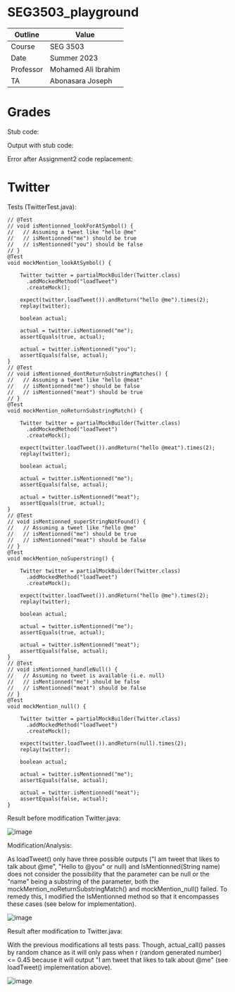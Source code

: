 # SEG3503_playground
| Outline | Value |
| --- | --- |
| Course | SEG 3503 |
| Date | Summer 2023 |
| Professor |  Mohamed Ali Ibrahim  |
| TA |  Abonasara Joseph |

# Grades

Stub code:


Output with stub code:


Error after Assignment2 code replacement:


# Twitter

Tests (TwitterTest.java):

    // @Test
    // void isMentionned_lookForAtSymbol() {
    //   // Assuming a tweet like "hello @me"
    //   // isMentionned("me") should be true
    //   // isMentionned("you") should be false
    // }
    @Test
    void mockMention_lookAtSymbol() {

        Twitter twitter = partialMockBuilder(Twitter.class)
          .addMockedMethod("loadTweet")
          .createMock();

        expect(twitter.loadTweet()).andReturn("hello @me").times(2);
        replay(twitter);

        boolean actual;

        actual = twitter.isMentionned("me");
        assertEquals(true, actual);

        actual = twitter.isMentionned("you");
        assertEquals(false, actual);
    }
    // @Test
    // void isMentionned_dontReturnSubstringMatches() {
    //   // Assuming a tweet like "hello @meat"
    //   // isMentionned("me") should be false
    //   // isMentionned("meat") should be true
    // }
    @Test
    void mockMention_noReturnSubstringMatch() {

        Twitter twitter = partialMockBuilder(Twitter.class)
          .addMockedMethod("loadTweet")
          .createMock();

        expect(twitter.loadTweet()).andReturn("hello @meat").times(2);
        replay(twitter);

        boolean actual;

        actual = twitter.isMentionned("me");
        assertEquals(false, actual);

        actual = twitter.isMentionned("meat");
        assertEquals(true, actual);
    }
    // @Test
    // void isMentionned_superStringNotFound() {
    //   // Assuming a tweet like "hello @me"
    //   // isMentionned("me") should be true
    //   // isMentionned("meat") should be false
    // }
    @Test
    void mockMention_noSuperstring() {

        Twitter twitter = partialMockBuilder(Twitter.class)
          .addMockedMethod("loadTweet")
          .createMock();

        expect(twitter.loadTweet()).andReturn("hello @me").times(2);
        replay(twitter);

        boolean actual;

        actual = twitter.isMentionned("me");
        assertEquals(true, actual);

        actual = twitter.isMentionned("meat");
        assertEquals(false, actual);
    }
    // @Test
    // void isMentionned_handleNull() {
    //   // Assuming no tweet is available (i.e. null)
    //   // isMentionned("me") should be false
    //   // isMentionned("meat") should be false
    // }
    @Test
    void mockMention_null() {

        Twitter twitter = partialMockBuilder(Twitter.class)
          .addMockedMethod("loadTweet")
          .createMock();

        expect(twitter.loadTweet()).andReturn(null).times(2);
        replay(twitter);

        boolean actual;

        actual = twitter.isMentionned("me");
        assertEquals(false, actual);

        actual = twitter.isMentionned("meat");
        assertEquals(false, actual);
    }

Result before modification Twitter.java:

![image](https://github.com/Liv-j/SEG3503_playground/assets/68886940/791efc35-e127-470a-95cd-e69cebf8edc7)

Modification/Analysis:

As loadTweet() only have three possible outputs ("I am tweet that likes to talk about @me", "Hello to @you" or null) and IsMentionned(String name) does not consider the possibility that the parameter can be null or the "name" being a substring of the parameter, both the mockMention_noReturnSubstringMatch() and mockMention_null() failed. To remedy this, I modified the IsMentionned method so that it encompasses these cases (see below for implementation).

![image](https://github.com/Liv-j/SEG3503_playground/assets/68886940/a4445bc6-9708-4b4b-847b-332d75949620)

Result after modification to Twitter.java:

With the previous modifications all tests pass. Though, actual_call() passes by random chance as it will only pass when r (random generated number) <= 0.45 because it will output "I am tweet that likes to talk about @me" (see loadTweet() implementation above).

![image](https://github.com/Liv-j/SEG3503_playground/assets/68886940/b7b5c4bc-b2e5-439b-8302-d2fe9f18ec96)

